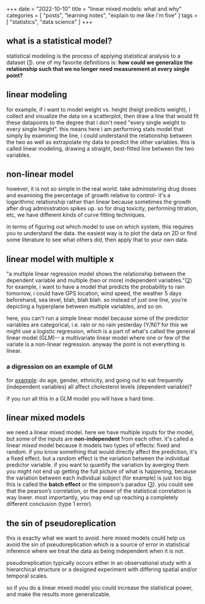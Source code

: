 +++
date = "2022-10-10"
title = "linear mixed models: what and why"
categories = [ "posts", "learning notes", "explain to me like i'm five" ]
tags = [ "statistics", "data science" ]
+++

## what is a statistical model?

statistical modeling is the process of applying statistical analysis to a dataset ([1]). one of my favorite definitions is: **how could we generalize the relationship such that we no longer need measurement at every single point?** 

## linear modeling

for example, if i want to model weight vs. height (heigt predicts weight), i collect and visualize the data on a scatterplot, then draw a line that would fit these datapoints to the degree that i don't need "every single weight to every single height". this means here i am performing stats model that simply by examining the line, i could understand the relationship between the two as well as extrapolate my data to predict the other variables. this is called linear modeling, drawing a straight, best-fitted line between the two variables.

## non-linear model

however, it is not so simple in the real world. take administering drug doses and examining the percentage of growth relative to control- it's a logarithmic relationship rather than linear because sometimes the growth after drug administration spikes up. so for drug toxicity, performing titration, etc, we have different kinds of curve fitting techniques.

in terms of figuring out which model to use on which system, this requires you to understand the data. the easiest way is to plot the data on 2D or find some literature to see what others did, then apply that to your own data.

## linear model with multiple x

"a multiple linear regression model shows the relationship between the dependent variable and multiple (two or more) independent variables."([2]) for example, i want to have a model that predicts the probability to rain tomorrow, i could have GPS location, wind speed, the weather 5 days beforehand, sea level, blah, blah blah. so instead of just one line, you’re depicting a hyperplane between multiple variables, and so on.

here, you can't run a simple linear model because some of the predictor variables are categorical, i.e. rain or no rain yesterday (Y/N)? for this we might use a logistic regression, which is a part of what's called the general linear model (GLM)-- a multivariate linear model where one or few of the variate is a non-linear regression. anyway the point is not everything is linear.

### a digression on an example of GLM 
for [example]: do age, gender, ethnicity, and going out to eat frequently (independent variables) all affect cholesterol levels (dependent variable)? 

if you run all this in a GLM model you will have a hard time.

## linear mixed models

we need a linear mixed model. here we have multiple inputs for the model, but some of the inputs are **non-independent** from each other. it's called a linear *mixed* model because it models two types of effects: fixed and random. if you know something that would directly affect the prediction, it's a fixed effect. but a random effect is the variation between the individual predictor variable. if you want to quantify the variation by averging them you might not end up getting the full picture of what is happening, because the variation between each individual subject (for example) is just too big. this is called the **batch effect** or the simpson's paradox ([3]). you could see that the pearson’s correlation, or the power of the statistical correlation is way lower. most importantly, you may end up reaching a completely different conclusion (type 1 error).

## the sin of pseudoreplication

this is exactly what we want to avoid. here mixed models could help us avoid the sin of pseudoreplication which is a source of error in statistical inference where we treat the data as being independent when it is not.

pseudoreplication typically occurs either in an observational study with a hierarchical structure or a designed experiment with differing spatial and/or temporal scales.

so if you do a linear mixed model you could increase the statistical power, and make the results more generalizable.

[tutorial]: https://docs.google.com/presentation/d/1koQM0SNB1AS2LGwRpHg1kqiHRIIfJyYjD7G-meUm8kc/edit#slide=id.g110c872cb1d_1_4
[1]: https://www.northeastern.edu/graduate/blog/statistical-modeling-for-data-analysis/
[2]: http://www.aetheling.com/models/cusp/Intro.htm
[example]: https://blackboard.jhu.edu/bbcswebdav/pid-3918442-dt-content-rid-17483493_2/courses/NR.120.508.0101.SP17/120.508%20Module%208%20Multiple%20Regression%20%28PDF%20Full%20page%20color%29.pdf
[3]:https://towardsdatascience.com/how-linear-mixed-model-works-350950a82911